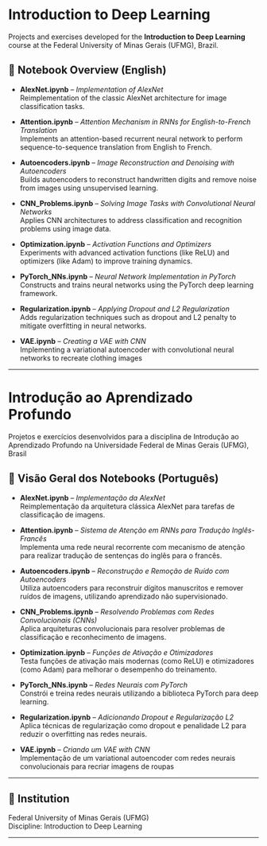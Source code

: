 # Introduction to Deep Learning

Projects and exercises developed for the **Introduction to Deep Learning** course at the Federal University of Minas Gerais (UFMG), Brazil.

## 📁 Notebook Overview (English)

- **AlexNet.ipynb** – *Implementation of AlexNet*  
  Reimplementation of the classic AlexNet architecture for image classification tasks.

- **Attention.ipynb** – *Attention Mechanism in RNNs for English-to-French Translation*  
  Implements an attention-based recurrent neural network to perform sequence-to-sequence translation from English to French.

- **Autoencoders.ipynb** – *Image Reconstruction and Denoising with Autoencoders*  
  Builds autoencoders to reconstruct handwritten digits and remove noise from images using unsupervised learning.

- **CNN_Problems.ipynb** – *Solving Image Tasks with Convolutional Neural Networks*  
  Applies CNN architectures to address classification and recognition problems using image data.

- **Optimization.ipynb** – *Activation Functions and Optimizers*  
  Experiments with advanced activation functions (like ReLU) and optimizers (like Adam) to improve training dynamics.

- **PyTorch_NNs.ipynb** – *Neural Network Implementation in PyTorch*  
  Constructs and trains neural networks using the PyTorch deep learning framework.

- **Regularization.ipynb** – *Applying Dropout and L2 Regularization*  
  Adds regularization techniques such as dropout and L2 penalty to mitigate overfitting in neural networks.

- **VAE.ipynb** – *Creating a VAE with CNN*  
  Implementing a variational autoencoder with convolutional neural networks to recreate clothing images

---
# Introdução ao Aprendizado Profundo

Projetos e exercícios desenvolvidos para a disciplina de Introdução ao Aprendizado Profundo na Universidade Federal de Minas Gerais (UFMG), Brasil

## 📁 Visão Geral dos Notebooks (Português)

- **AlexNet.ipynb** – *Implementação da AlexNet*  
  Reimplementação da arquitetura clássica AlexNet para tarefas de classificação de imagens.

- **Attention.ipynb** – *Sistema de Atenção em RNNs para Tradução Inglês-Francês*  
  Implementa uma rede neural recorrente com mecanismo de atenção para realizar tradução de sentenças do inglês para o francês.

- **Autoencoders.ipynb** – *Reconstrução e Remoção de Ruído com Autoencoders*  
  Utiliza autoencoders para reconstruir dígitos manuscritos e remover ruídos de imagens, utilizando aprendizado não supervisionado.

- **CNN_Problems.ipynb** – *Resolvendo Problemas com Redes Convolucionais (CNNs)*  
  Aplica arquiteturas convolucionais para resolver problemas de classificação e reconhecimento de imagens.

- **Optimization.ipynb** – *Funções de Ativação e Otimizadores*  
  Testa funções de ativação mais modernas (como ReLU) e otimizadores (como Adam) para melhorar o desempenho do treinamento.

- **PyTorch_NNs.ipynb** – *Redes Neurais com PyTorch*  
  Constrói e treina redes neurais utilizando a biblioteca PyTorch para deep learning.

- **Regularization.ipynb** – *Adicionando Dropout e Regularização L2*  
  Aplica técnicas de regularização como dropout e penalidade L2 para reduzir o overfitting nas redes neurais.

- **VAE.ipynb** – *Criando um VAE with CNN*  
  Implementação de um variational autoencoder com redes neurais convolucionais para recriar imagens de roupas

---

## 🏫 Institution

Federal University of Minas Gerais (UFMG)  
Discipline: Introduction to Deep Learning

---
